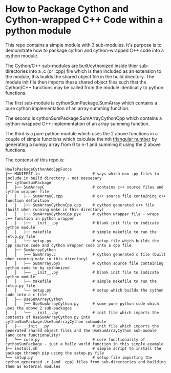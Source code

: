 # How to Package Cython and Cython-wrapped C++ Code within a python module

This repo contains a simple module with 3 sub-modules. It's purpose is to demonstrate how to package cython and cython-wrapped C++ code into a python module.

The Cython/C++ sub-modules are built/cythonized inside thier sub-directories into a .c (or .cpp) file which is then included as an extension to the module, this builds the shared object file in the build directory. The module init file then imports these shared object files such that the Cython/C++ functions may be called from the module identically to python functions.

The first sub-module is cythonSumPackage.SumArray which contains a pure cython implementation of an array summing function.

The second is cythonSumPackage.SumArrayCythonCpp which contains a cython-wrapped C++ implementation of an array summing function.

The third is a pure python module which uses the 2 above functions in a couple of simple functions which calculate the nth [triangular number](https://en.wikipedia.org/wiki/Triangular_number) by generating a numpy array from 0 to n-1 and summing it using the 2 above functions.

The contenst of this repo is:

```
HowToPackageCythonAndCppFuncs
├── MANIFEST.in                       # says which non .py files to include in build directory - not nessesary
├── cythonSumPackage                  
│   ├── SumArrayC                     # contains c++ source files and cython wrapper file
│   │   ├── SumArrayC.cpp             # c++ source file containing c++ function definition
│   │   ├── SumArrayCythonCpp.cpp     # cython generated c++ file (built when running make in this directory)
│   │   ├── SumArrayCythonCpp.pyx     # cython wrapper file - wraps c++ function in python wrapper
│   │   ├── __init__.py               # blank init file to indicate python module
│   │   ├── makefile                  # simple makefile to run the setup.py file
│   │   └── setup.py                  # setup file which builds the cpp source code and cython wrapper code into a cpp file
│   ├── SumArrayCython               
│   │   ├── SumArray.c                # cython generated c file (built when running make in this directory)
│   │   ├── SumArray.pyx              # cython source file containing python code to by cythonized
│   │   ├── __init__.py               # blank init file to indicate python module
│   │   ├── makefile                  # simple makefile to run the setup.py file
│   │   └── setup.py                  # setup which builds the cython code into a c file
│   ├── UseSumArrayCython            
│   │   ├── UseSumArrayCython.py      # some pure python code which uses the above 2 sub-packages
│   │   └── __init__.py               # init file which imports the contents of UseSumArrayCython.py into cythonSumPackage.UseSumArrayCython submodule
│   ├── __init__.py                   # init file which imports the generated shared object files and the UseSumArrayCython sub-module (and core functionality)
│   └── core.py                       # core functionality of cythonSumPackage - just a hello world function in this simple example
├── install.sh                        # simple script to install the package through pip using the setup.py file
└── setup.py                          # setup file importing the cython generated .c (and .cpp) files from sub-directories and building them as external modules
```